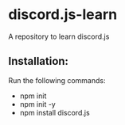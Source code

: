 # discord.js-learn
A repository to learn discord.js

## Installation:
Run the following commands:
- npm init
- npm init -y
- npm install discord.js
